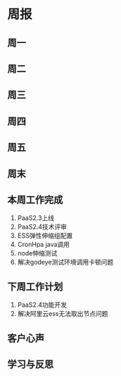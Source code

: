 # 周报

## 周一

## 周二

## 周三

## 周四

## 周五

## 周末

## 本周工作完成

1. PaaS2.3上线
2. PaaS2.4技术评审
3. ESS弹性伸缩组配置
4. CronHpa java调用
5. node伸缩测试
6. 解决godeye测试环境调用卡顿问题

## 下周工作计划

1. PaaS2.4功能开发
2. 解决阿里云ess无法取出节点问题

## 客户心声

## 学习与反思
